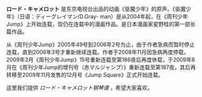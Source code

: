 

**ロード・キャメロット** 是东京电视台出品的动画《驱魔少年》的原声。《驱魔少年》（日语：ディーグレイマン/D.Gray-
man）是从2004年起，在《周刊少年Jump》上开始连载，现仍在连载中的漫画作品。是日本漫画家星野桂的第一部长篇作品。

  
从《周刊少年Jump》2005年49号到2006年2号为止，由于作者急病而暂时停止连载，直到2006年3号才重新继续连载。作者于2008年11月因急病再度停载，2009年3月《周刊少年Jump》15号重新连载至第186夜后再度休载，于2009年8月在《周刊少年Jump的增刊号（赤マルジャンプ）》重新连载至第187夜，其后再转移至2009年11月发售的12月号《Jump
Square》正式开始连载。

  
这里我们提供 _ロード・キャメロット钢琴谱_ ，希望大家喜欢。

